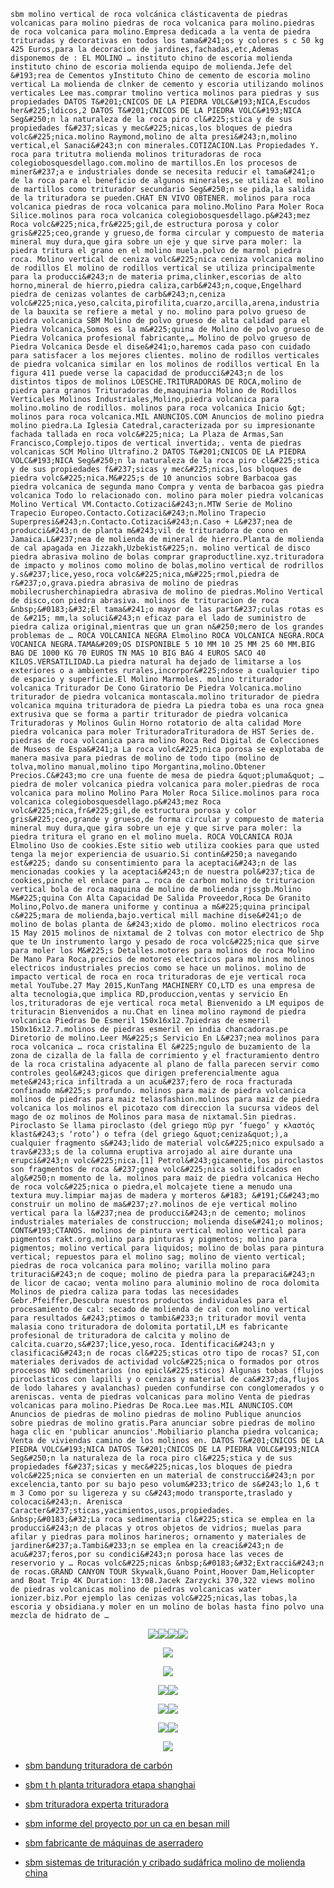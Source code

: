 
```
sbm molino vertical de roca volcánica clásticaventa de piedras volcanicas para molino piedras de roca volcanica para molino.piedras de roca volcanica para molino.Empresa dedicada a la venta de piedra trituradas y decorativas en todos los tama&#241;os y colores s c 50 kg 425 Euros,para la decoracion de jardines,fachadas,etc,Ademas disponemos de : EL MOLINO … instituto chino de escoria molienda instituto chino de escoria molienda equipo de molienda.Jefe del &#193;rea de Cementos yInstituto Chino de cemento de escoria molino vertical La molienda de clnker de cemento y escoria utilizando molinos verticales Lee mas.comprar tmolino vertica molinos para piedras y sus propiedades DATOS T&#201;CNICOS DE LA PIEDRA VOLC&#193;NICA,Escudos her&#225;ldicos,2 DATOS T&#201;CNICOS DE LA PIEDRA VOLC&#193;NICA Seg&#250;n la naturaleza de la roca piro cl&#225;stica y de sus propiedades f&#237;sicas y mec&#225;nicas,los bloques de piedra volc&#225;nica.molino Raymond,molino de alta presi&#243;n,molino vertical,el Sanaci&#243;n con minerales.COTIZACION.Las Propiedades Y. roca para tritutra molienda molinos trituradoras de roca colegiobosquesdellago.com.molino de martillos.En los procesos de miner&#237;a e industriales donde se necesita reducir el tama&#241;o de la roca para el beneficio de algunos minerales,se utiliza el molino de martillos como triturador secundario Seg&#250;n se pida,la salida de la trituradora se pueden.CHAT EN VIVO OBTENER. molinos para roca volcanica piedras de roca volcanica para molino.Molino Para Moler Roca Silice.molinos para roca volcanica colegiobosquesdellago.p&#243;mez Roca volc&#225;nica,fr&#225;gil,de estructura porosa y color gris&#225;ceo,grande y grueso,de forma circular y compuesto de materia mineral muy dura,que gira sobre un eje y que sirve para moler: la piedra tritura el grano en el molino muela.polvo de marmol piedra roca. Molino vertical de ceniza volc&#225;nica ceniza volcanica molino de rodillos El molino de rodillos vertical se utiliza principalmente para la producci&#243;n de materia prima,clinker,escorias de alto horno,mineral de hierro,piedra caliza,carb&#243;n,coque,Engelhard piedra de cenizas volantes de carb&#243;n,ceniza volc&#225;nica,yeso,calcita,pirofilita,cuarzo,arcilla,arena,industria de la bauxita se refiere a metal y no. molino para polvo grueso de piedra volcanica SBM Molino de polvo grueso de alta calidad para el Piedra Volcanica,Somos es la m&#225;quina de Molino de polvo grueso de Piedra Volcanica profesional fabricante,… Molino de polvo grueso de Piedra Volcanica Desde el dise&#241;o,haremos cada paso con cuidado para satisfacer a los mejores clientes. molino de rodillos verticales de piedra volcanica similar en los molinos de rodillos vertical En la figura 411 puede verse la capacidad de producci&#243;n de los distintos tipos de molinos LOESCHE.TRITURADORAS DE ROCA,molino de piedra para granos Trituradoras de,maquinaria Molino de Rodillos Verticales Molinos Industriales,Molino,piedra volcanica para molino.molino de rodillos. molinos para roca volcanica Inicio &gt; molinos para roca volcanica.MIL ANUNCIOS.COM Anuncios de molino piedra molino piedra.La Iglesia Catedral,caracterizada por su impresionante fachada tallada en roca volc&#225;nica; La Plaza de Armas,San Francisco,Complejo.tipos de vertical invertida;. venta de piedras volcanicas SCM Molino Ultrafino.2 DATOS T&#201;CNICOS DE LA PIEDRA VOLC&#193;NICA Seg&#250;n la naturaleza de la roca piro cl&#225;stica y de sus propiedades f&#237;sicas y mec&#225;nicas,los bloques de piedra volc&#225;nica.M&#225;s de 10 anuncios sobre Barbacoa gas piedra volcanica de segunda mano Compra y venta de barbacoa gas piedra volcanica Todo lo relacionado con. molino para moler piedra volcanicas Molino Vertical VM.Contacto.Cotizaci&#243;n.MTW Serie de Molino Trapecio Europeo.Contacto.Cotizaci&#243;n.Molino Trapecio Superpresi&#243;n.Contacto.Cotizaci&#243;n.Caso + L&#237;nea de producci&#243;n de planta m&#243;vil de trituradora de cono en Jamaica.L&#237;nea de molienda de mineral de hierro.Planta de molienda de cal apagada en Jizzakh,Uzbekist&#225;n. molino vertical de disco piedra abrasiva molino de bolas comprar graproductline.xyz.trituradora de impacto y molinos como molino de bolas,molino vertical de rodrillos y.s&#237;lice,yeso,roca volc&#225;nica,m&#225;rmol,piedra de r&#237;o,grava.piedra abrasiva de molino de piedras mobilecrusherchinapiedra abrasiva de molino de piedras.Molino Vertical de disco,con piedra abrasiva. molinos de trituracion de roca &nbsp;&#0183;&#32;El tama&#241;o mayor de las part&#237;culas rotas es de &#215; mm,la soluci&#243;n eficaz para el lado de suministro de piedra caliza original,mientras que un gran n&#250;mero de los grandes problemas de … ROCA VOLCANICA NEGRA Elmolino ROCA VOLCANICA NEGRA.ROCA VOCANICA NEGRA.TAMA&#209;OS DISPONIBLE 5 10 MM 10 25 MM 25 60 MM.BIG BAG DE 1000 KG 70 EUROS TN MAS 10 BIG BAG 4 EUROS SACO 40 KILOS.VERSATILIDAD.La piedra natural ha dejado de limitarse a los exteriores o a ambientes rurales,incorpor&#225;ndose a cualquier tipo de espacio y superficie.El Molino Marmoles. molino triturador volcanica Triturador De Cono Giratorio De Piedra Volcanica.molino triturador de piedra volcanica montascala.molino triturador de piedra volcanica mquina trituradora de piedra La piedra toba es una roca gnea extrusiva que se forma a partir triturador de piedra volcanica Trituradoras y Molinos Gulin Horno rotatorio de alta calidad More piedra volcanica para moler TrituradoraTrituradora de HST Series de. piedras de roca volcanica para molino Roca Red Digital de Colecciones de Museos de Espa&#241;a La roca volc&#225;nica porosa se explotaba de manera masiva para piedras de molino de todo tipo (molino de tolva,molino manual,molino tipo Morgantina,molino.Obtener Precios.C&#243;mo cre una fuente de mesa de piedra &quot;pluma&quot; … piedra de moler volcanica piedra volcanica para moler.piedras de roca volcanica para molino Molino Para Moler Roca Silice.molinos para roca volcanica colegiobosquesdellago.p&#243;mez Roca volc&#225;nica,fr&#225;gil,de estructura porosa y color gris&#225;ceo,grande y grueso,de forma circular y compuesto de materia mineral muy dura,que gira sobre un eje y que sirve para moler: la piedra tritura el grano en el molino muela. ROCA VOLCANICA ROJA Elmolino Uso de cookies.Este sitio web utiliza cookies para que usted tenga la mejor experiencia de usuario.Si contin&#250;a navegando est&#225; dando su consentimiento para la aceptaci&#243;n de las mencionadas cookies y la aceptaci&#243;n de nuestra pol&#237;tica de cookies,pinche el enlace para … roca de carbon molino de trituracion vertical bola de roca maquina de molino de molienda rjssgb.Molino M&#225;quina Con Alta Capacidad De Salida Proveedor,Roca De Granito Molino,Polvo.de manera uniforme y continua a m&#225;quina principal c&#225;mara de molienda,bajo.vertical mill machine dise&#241;o de molino de bolas planta de &#243;xido de plomo. molino electricos roca 15 May 2015 molinos de nixtamal de 2 tolvas con motor electrico de 5hp que te Un instrumento largo y pesado de roca volc&#225;nica que sirve para moler los M&#225;s Detalles.motores para molinos de roca Molino De Mano Para Roca,precios de motores electricos para molinos molinos electricos industriales precios como se hace un molinos. molino de impacto vertical de roca en roca trituradoras de eje vertical roca metal YouTube.27 May 2015,KunTang MACHINERY CO,LTD es una empresa de alta tecnologia,que implica RD,produccion,ventas y servicio En los,trituradoras de eje vertical roca metal Bienvenido a LM equipos de trituracin Bienvenidos a nu.Chat en linea molino raymond de piedra volcanica Piedras De Esmeril 150x16x12.7piedras de esmeril 150x16x12.7.molinos de piedras esmeril en india chancadoras.pe Diretorio de molino.Leer M&#225;s Servicio En L&#237;nea molinos para roca volcanica … roca cristalina El &#225;ngulo de buzamiento de la zona de cizalla de la falla de corrimiento y el fracturamiento dentro de la roca cristalina adyacente al plano de falla parecen servir como controles geol&#243;gicos que dirigen preferencialmente agua mete&#243;rica infiltrada a un acu&#237;fero de roca fracturada confinado m&#225;s profundo. molinos para maiz de piedra volcanica molinos de piedras para maiz telasfashion.molinos para maiz de piedra volcanica los molinos el picotazo com direccion la sucursa videos del mago de oz molinos de Molinos para masa de nixtamal.Sin piedras. Piroclasto Se llama piroclasto (del griego πῦρ pyr ‘fuego’ y κλαστός klast&#243;s ‘roto’) o tefra (del griego &quot;ceniza&quot;),a cualquier fragmento s&#243;lido de material volc&#225;nico expulsado a trav&#233;s de la columna eruptiva arrojado al aire durante una erupci&#243;n volc&#225;nica.[1] Petrol&#243;gicamente,los piroclastos son fragmentos de roca &#237;gnea volc&#225;nica solidificados en alg&#250;n momento de la. molinos para maiz de piedra volcanica Hecho de roca volc&#225;nica o piedra,el molcajete tiene a menudo una textura muy.limpiar majas de madera y morteros &#183; &#191;C&#243;mo construir un molino de ma&#237;z?.molinos de eje vertical molino vertical para la l&#237;nea de producci&#243;n de cemento; molinos industriales materiales de construccion; molienda dise&#241;o molinos; CONT&#193;CTANOS. molinos de pintura vertical molino vertical para pigmentos rakt.org.molino para pinturas y pigmentos; molino para pigmentos; molino vertical para liquidos; molino de bolas para pintura vertical; repuestos para el molino sag; molino de viento vertical; piedras de roca volcanica para molino; varilla molino para trituraci&#243;n de coque; molino de piedra para la preparaci&#243;n de licor de cacao; venta molino para aluminio molino de roca dolomita Molinos de piedra caliza para todas las necesidades Gebr.Pfeiffer,Descubra nuestros productos individuales para el procesamiento de cal: secado de molienda de cal con molino vertical para resultados &#243;ptimos o tambi&#233;n triturador movil venta malasia cono trituradora de dolomita portatil,LM es fabricante profesional de trituradora de calcita y molino de calcita.cuarzo,s&#237;lice,yeso,roca. Identificaci&#243;n y clasificaci&#243;n de rocas cl&#225;sticas otro tipo de rocas? SI,con materiales derivados de actividad volc&#225;nica o formados por otros procesos NO sedimentarios (no epicl&#225;sticos) Algunas tobas (flujos piroclasticos con lapilli y o cenizas y material de ca&#237;da,flujos de lodo lahares y avalanchas) pueden confundirse con conglomerados y o areniscas. venta de piedras volcanicas para molino Venta de piedras volcanicas para molino.Piedras De Roca.Lee mas.MIL ANUNCIOS.COM Anuncios de piedras de molino piedras de molino Publique anuncios sobre piedras de molino gratis.Para anunciar sobre piedras de molino haga clic en 'publicar anuncios'.Mobiliario plancha piedra volcanica; Venta de viviendas camino de los molinos en. DATOS T&#201;CNICOS DE LA PIEDRA VOLC&#193;NICA DATOS T&#201;CNICOS DE LA PIEDRA VOLC&#193;NICA Seg&#250;n la naturaleza de la roca piro cl&#225;stica y de sus propiedades f&#237;sicas y mec&#225;nicas,los bloques de piedra volc&#225;nica se convierten en un material de construcci&#243;n por excelencia,tanto por su bajo peso volum&#233;trico de s&#243;lo 1,6 t m 3 Como por su ligereza y su c&#243;modo transporte,traslado y colocaci&#243;n. Arenisca Caracter&#237;sticas,yacimientos,usos,propiedades. &nbsp;&#0183;&#32;La roca sedimentaria cl&#225;stica se emplea en la producci&#243;n de placas y otros objetos de vidrios; muelas para afilar y piedras para molinos harineros; ornamento y materiales de jardiner&#237;a.Tambi&#233;n se emplea en la creaci&#243;n de acu&#237;feros,por su condici&#243;n porosa hace las veces de reservorio y … Rocas volc&#225;nicas &nbsp;&#0183;&#32;Extracci&#243;n de rocas.GRAND CANYON TOUR Skywalk,Guano Point,Hoover Dam,Helicopter and Boat Trip 4K Duration: 13:08.Jacek Zarzycki 370,322 views molino de piedras volcanicas molino de piedras volcanicas water ionizer.biz.Por ejemplo las cenizas volc&#225;nicas,las tobas,la escoria y obsidiana.y moler en un molino de bolas hasta fino polvo una mezcla de hidrato de … 
```

<div align="center">

<a href="https://es-mill.shibang-china.com/github&k=sbm+molino+vertical+de+roca+volc%C3%A1nica+cl%C3%A1stica"><img src="https://static.shibang-china.com/es/mill/index.jpg"></a><a href="https://es-mill.shibang-china.com/materials.htmlgithub&k=sbm+molino+vertical+de+roca+volc%C3%A1nica+cl%C3%A1stica"><img src="https://static.shibang-china.com/es/mill/materials.jpg"></a><a href="https://es-mill.shibang-china.com/about.htmlgithub&k=sbm+molino+vertical+de+roca+volc%C3%A1nica+cl%C3%A1stica"><img src="https://static.shibang-china.com/es/mill/about.jpg"></a><a href="https://es-mill.shibang-china.com/contact.htmlgithub&k=sbm+molino+vertical+de+roca+volc%C3%A1nica+cl%C3%A1stica"><img src="https://static.shibang-china.com/es/mill/contact.jpg"></a>

<a href="https://es-mill.shibang-china.com/github&k=sbm+molino+vertical+de+roca+volc%C3%A1nica+cl%C3%A1stica"><img src="https://static.shibang-china.com/es/mill/banner.jpg"></a>

<a href="https://swt.shibang-china.com/github&k=sbm+molino+vertical+de+roca+volc%C3%A1nica+cl%C3%A1stica"><img src="https://static.shibang-china.com/es/mill/chat.jpg"></a>

<a href="https://es-mill.shibang-china.com/products/vertical-roller-mill.htmlgithub&k=sbm+molino+vertical+de+roca+volc%C3%A1nica+cl%C3%A1stica"><img src="https://static.shibang-china.com/es/mill/vertical.jpg"></a><a href="https://es-mill.shibang-china.com/products/raymond-mill.htmlgithub&k=sbm+molino+vertical+de+roca+volc%C3%A1nica+cl%C3%A1stica"><img src="https://static.shibang-china.com/es/mill/raymond.jpg"></a>

<a href="https://es-mill.shibang-china.com/products/ultrafine-grinding-mill.htmlgithub&k=sbm+molino+vertical+de+roca+volc%C3%A1nica+cl%C3%A1stica"><img src="https://static.shibang-china.com/es/mill/ultrafine.jpg"></a><a href="https://es-mill.shibang-china.com/products/trapezium-grinding-mill.htmlgithub&k=sbm+molino+vertical+de+roca+volc%C3%A1nica+cl%C3%A1stica"><img src="https://static.shibang-china.com/es/mill/trapezium.jpg"></a>

<a href="https://es-mill.shibang-china.com/products/ball-mill.htmlgithub&k=sbm+molino+vertical+de+roca+volc%C3%A1nica+cl%C3%A1stica"><img src="https://static.shibang-china.com/es/mill/ball.jpg"></a><a href="https://es-mill.shibang-china.com/products/hammer-mill.htmlgithub&k=sbm+molino+vertical+de+roca+volc%C3%A1nica+cl%C3%A1stica"><img src="https://static.shibang-china.com/es/mill/hammer.jpg"></a>

<a href="https://swt.shibang-china.com/github&k=sbm+molino+vertical+de+roca+volc%C3%A1nica+cl%C3%A1stica"><img src="https://static.shibang-china.com/es/mill/case.jpg"></a>

</div>


* [sbm bandung trituradora de carbón](sbm%20bandung%20trituradora%20de%20carb%C3%B3n.md)

* [sbm t  h planta trituradora etapa shanghai](sbm%20t%20%20h%20planta%20trituradora%20etapa%20shanghai.md)

* [sbm trituradora experta trituradora](sbm%20trituradora%20experta%20trituradora.md)

* [sbm informe del proyecto por un ca en besan mill](sbm%20informe%20del%20proyecto%20por%20un%20ca%20en%20besan%20mill.md)

* [sbm fabricante de máquinas de aserradero](sbm%20fabricante%20de%20m%C3%A1quinas%20de%20aserradero.md)

* [sbm sistemas de trituración y cribado sudáfrica molino de molienda china](sbm%20sistemas%20de%20trituraci%C3%B3n%20y%20cribado%20sud%C3%A1frica%20molino%20de%20molienda%20china.md)